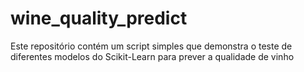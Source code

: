 # wine_quality_predict
Este repositório contém um script simples que demonstra o teste de diferentes modelos do Scikit-Learn para prever a qualidade de vinho
